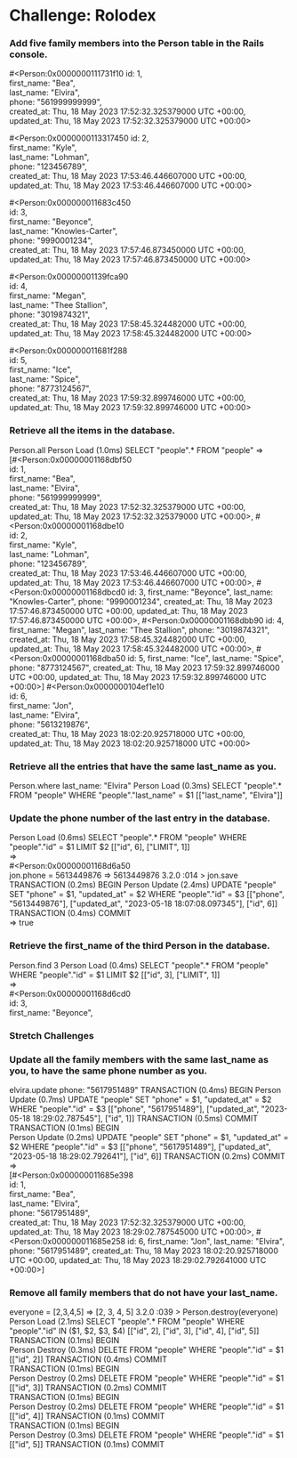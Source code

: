 # Challenge: Rolodex

### Add five family members into the Person table in the Rails console.

#<Person:0x0000000111731f10
id: 1,                                                                         
 first_name: "Bea",                                                             
 last_name: "Elvira",                                                           
 phone: "561999999999",                                                         
 created_at: Thu, 18 May 2023 17:52:32.325379000 UTC +00:00,                    
 updated_at: Thu, 18 May 2023 17:52:32.325379000 UTC +00:00> 

#<Person:0x0000000113317450
id: 2,                                                                         
 first_name: "Kyle",                                                            
 last_name: "Lohman",                                                           
 phone: "123456789",                                                            
 created_at: Thu, 18 May 2023 17:53:46.446607000 UTC +00:00,                    
 updated_at: Thu, 18 May 2023 17:53:46.446607000 UTC +00:00>  

#<Person:0x000000011683c450   
 id: 3,                                                                         
 first_name: "Beyonce",                                                         
 last_name: "Knowles-Carter",                                                   
 phone: "9990001234",                                                           
 created_at: Thu, 18 May 2023 17:57:46.873450000 UTC +00:00,                    
 updated_at: Thu, 18 May 2023 17:57:46.873450000 UTC +00:00> 

#<Person:0x00000001139fca90  
id: 4,                                                                          
 first_name: "Megan",                                                            
 last_name: "Thee Stallion",                                                     
 phone: "3019874321",                                                            
 created_at: Thu, 18 May 2023 17:58:45.324482000 UTC +00:00,                     
 updated_at: Thu, 18 May 2023 17:58:45.324482000 UTC +00:00>

#<Person:0x000000011681f288                                                      
 id: 5,                                                                          
 first_name: "Ice",                                                              
 last_name: "Spice",                                                             
 phone: "8773124567",                                                            
 created_at: Thu, 18 May 2023 17:59:32.899746000 UTC +00:00,                     
 updated_at: Thu, 18 May 2023 17:59:32.899746000 UTC +00:00>        

### Retrieve all the items in the database.
Person.all
  Person Load (1.0ms)  SELECT "people".* FROM "people"
 =>                                                           
[#<Person:0x00000001168dbf50                                  
  id: 1,                                                      
  first_name: "Bea",                                          
  last_name: "Elvira",                                        
  phone: "561999999999",                                      
  created_at: Thu, 18 May 2023 17:52:32.325379000 UTC +00:00, 
  updated_at: Thu, 18 May 2023 17:52:32.325379000 UTC +00:00>,
 #<Person:0x00000001168dbe10                                  
  id: 2,                                                      
  first_name: "Kyle",                                         
  last_name: "Lohman",                                        
  phone: "123456789",                                         
  created_at: Thu, 18 May 2023 17:53:46.446607000 UTC +00:00, 
  updated_at: Thu, 18 May 2023 17:53:46.446607000 UTC +00:00>,
 #<Person:0x00000001168dbcd0
  id: 3,
  first_name: "Beyonce",
  last_name: "Knowles-Carter",
  phone: "9990001234",
  created_at: Thu, 18 May 2023 17:57:46.873450000 UTC +00:00,
  updated_at: Thu, 18 May 2023 17:57:46.873450000 UTC +00:00>,
 #<Person:0x00000001168dbb90
  id: 4,
  first_name: "Megan",
  last_name: "Thee Stallion",
  phone: "3019874321",
  created_at: Thu, 18 May 2023 17:58:45.324482000 UTC +00:00,
  updated_at: Thu, 18 May 2023 17:58:45.324482000 UTC +00:00>,
 #<Person:0x00000001168dba50
  id: 5,
  first_name: "Ice",
  last_name: "Spice",
  phone: "8773124567",
  created_at: Thu, 18 May 2023 17:59:32.899746000 UTC +00:00,
  updated_at: Thu, 18 May 2023 17:59:32.899746000 UTC +00:00>] 
  #<Person:0x0000000104ef1e10                                                      
 id: 6,                                                                          
 first_name: "Jon",                                                              
 last_name: "Elvira",                                                            
 phone: "5613219876",                                                            
 created_at: Thu, 18 May 2023 18:02:20.925718000 UTC +00:00,                     
 updated_at: Thu, 18 May 2023 18:02:20.925718000 UTC +00:00> 

### Retrieve all the entries that have the same last_name as you.
Person.where last_name: "Elvira"
  Person Load (0.3ms)  SELECT "people".* FROM "people" WHERE "people"."last_name" = $1  [["last_name", "Elvira"]] 

### Update the phone number of the last entry in the database.
Person Load (0.6ms)  SELECT "people".* FROM "people" WHERE "people"."id" = $1 LIMIT $2  [["id", 6], ["LIMIT", 1]]                                   
 =>                                                                  
#<Person:0x00000001168d6a50   
jon.phone = 5613449876
 => 5613449876 
3.2.0 :014 > jon.save
  TRANSACTION (0.2ms)  BEGIN
  Person Update (2.4ms)  UPDATE "people" SET "phone" = $1, "updated_at" = $2 WHERE "people"."id" = $3  [["phone", "5613449876"], ["updated_at", "2023-05-18 18:07:08.097345"], ["id", 6]]                                             
  TRANSACTION (0.4ms)  COMMIT                                       
 => true                                     

### Retrieve the first_name of the third Person in the database.
Person.find 3
Person Load (0.4ms)  SELECT "people".* FROM "people" WHERE "people"."id" = $1 LIMIT $2  [["id", 3], ["LIMIT", 1]]                            
 =>                                                           
#<Person:0x00000001168d6cd0                                   
 id: 3,                                                       
 first_name: "Beyonce",        

### Stretch Challenges

### Update all the family members with the same last_name as you, to have the same phone number as you.
elvira.update phone: "5617951489"
  TRANSACTION (0.4ms)  BEGIN
  Person Update (0.7ms)  UPDATE "people" SET "phone" = $1, "updated_at" = $2 WHERE "people"."id" = $3  [["phone", "5617951489"], ["updated_at", "2023-05-18 18:29:02.787545"], ["id", 1]]
  TRANSACTION (0.5ms)  COMMIT                              
  TRANSACTION (0.1ms)  BEGIN                               
  Person Update (0.2ms)  UPDATE "people" SET "phone" = $1, "updated_at" = $2 WHERE "people"."id" = $3  [["phone", "5617951489"], ["updated_at", "2023-05-18 18:29:02.792641"], ["id", 6]]
  TRANSACTION (0.2ms)  COMMIT                              
 =>                                                        
[#<Person:0x000000011685e398                               
  id: 1,                                                   
  first_name: "Bea",                                       
  last_name: "Elvira",                                     
  phone: "5617951489",                                     
  created_at: Thu, 18 May 2023 17:52:32.325379000 UTC +00:00,
  updated_at: Thu, 18 May 2023 18:29:02.787545000 UTC +00:00>,
 #<Person:0x000000011685e258
  id: 6,
  first_name: "Jon",
  last_name: "Elvira",
  phone: "5617951489",
  created_at: Thu, 18 May 2023 18:02:20.925718000 UTC +00:00,
  updated_at: Thu, 18 May 2023 18:29:02.792641000 UTC +00:00>]

### Remove all family members that do not have your last_name.
everyone = [2,3,4,5]
 => [2, 3, 4, 5] 
3.2.0 :039 > Person.destroy(everyone)
  Person Load (2.1ms)  SELECT "people".* FROM "people" WHERE "people"."id" IN ($1, $2, $3, $4)  [["id", 2], ["id", 3], ["id", 4], ["id", 5]]                             
  TRANSACTION (0.1ms)  BEGIN                                             
  Person Destroy (0.3ms)  DELETE FROM "people" WHERE "people"."id" = $1  [["id", 2]]
  TRANSACTION (0.4ms)  COMMIT                                            
  TRANSACTION (0.1ms)  BEGIN                                             
  Person Destroy (0.2ms)  DELETE FROM "people" WHERE "people"."id" = $1  [["id", 3]]
  TRANSACTION (0.2ms)  COMMIT                                            
  TRANSACTION (0.1ms)  BEGIN                                             
  Person Destroy (0.2ms)  DELETE FROM "people" WHERE "people"."id" = $1  [["id", 4]]
  TRANSACTION (0.1ms)  COMMIT                                            
  TRANSACTION (0.1ms)  BEGIN                                             
  Person Destroy (0.3ms)  DELETE FROM "people" WHERE "people"."id" = $1  [["id", 5]]
  TRANSACTION (0.1ms)  COMMIT                          